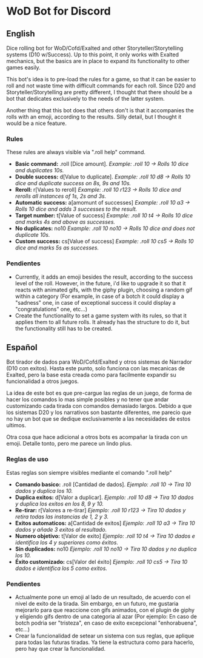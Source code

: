 # WoD Bot for Discord

## English
Dice rolling bot for WoD/Cofd/Exalted and other Storyteller/Storytelling systems (D10 w/Success).
Up to this point, it only works with Exalted mechanics, but the basics are in place to expand its functionality to other games easily.

This bot's idea is to pre-load the rules for a game, so that it can be easier to roll and not waste time with difficult commands for each roll.
Since D20 and Storyteller/Storytelling are pretty different, I thought that there should be a bot that dedicates exclusively to the needs of the latter system.

Another thing that this bot does that others don't is that it accompanies the rolls with an emoji, according to the results. Silly detail, but I thought it would be a nice feature.

### Rules
These rules are always visible via ".roll help" command.

* **Basic command:** .roll [Dice amount]. *Example: .roll 10 -> Rolls 10 dice and duplicates 10s.*
* **Double success:** d[Value to duplicate]. *Example: .roll 10 d8 -> Rolls 10 dice and duplicate success on 8s, 9s and 10s.*
* **Reroll:** r[Values to reroll] *Example: .roll 10 r123 -> Rolls 10 dice and rerolls all instances of 1s, 2s and 3s.*
* **Automatic success:** a[amomunt of successes] *Example: .roll 10 a3 -> Rolls 10 dice and adds 3 successes to the result.*
* **Target number:** t[Value of success] *Example: .roll 10 t4 -> Rolls 10 dice and marks 4s and above as successes.*
* **No duplicates:** no10 *Example: .roll 10 no10 -> Rolls 10 dice and does not duplicate 10s.*
* **Custom success:** cs[Value of success] *Example: .roll 10 cs5 -> Rolls 10 dice and marks 5s as successes.*

### Pendientes
* Currently, it adds an emoji besides the result, according to the success level of the roll. However, in the future, i'd like to upgrade it so that it reacts with animated gifs, with the giphy plugin, choosing a random gif within a category (For example, in case of a botch it could display a "sadness" one, in case of exceptional success it could display a "congratulations" one, etc...)
* Create the functionality to set a game system with its rules, so that it applies them to all future rolls. It already has the structure to do it, but the functionality still has to be created.

## Español
Bot tirador de dados para WoD/Cofd/Exalted y otros sistemas de Narrador (D10 con exitos).
Hasta este punto, solo funciona con las mecanicas de Exalted, pero la base esta creada como para facilmente expandir su funcionalidad a otros juegos.

La idea de este bot es que pre-cargue las reglas de un juego, de forma de hacer los comandos lo mas simple posibles y no tener que andar customizando cada tirada con comandos demasiado largos.
Debido a que los sistemas D20 y los narrativos son bastante diferentes, me parecio que no hay un bot que se dedique exclusivamente a las necesidades de estos ultimos.

Otra cosa que hace adicional a otros bots es acompañar la tirada con un emoji. Detalle tonto, pero me parece un lindo plus.

### Reglas de uso
Estas reglas son siempre visibles mediante el comando ".roll help"

* **Comando basico:** .roll [Cantidad de dados]. *Ejemplo: .roll 10 -> Tira 10 dados y duplica los 10.*
* **Duplica exitos:** d[Valor a duplicar]. *Ejemplo: .roll 10 d8 -> Tira 10 dados y duplica los exitos en los 8, 9 y 10.*
* **Re-tirar:** r[Valores a re-tirar] *Ejemplo: .roll 10 r123 -> Tira 10 dados y retira todas las instancias de 1, 2 y 3.*
* **Exitos automaticos:** a[Cantidad de exitos] *Ejemplo: .roll 10 a3 -> Tira 10 dados y añade 3 exitos al resultado.*
* **Numero objetivo:** t[Valor de exito] *Ejemplo: .roll 10 t4 -> Tira 10 dados e identifica los 4 y superiores como éxitos.*
* **Sin duplicados:** no10 *Ejemplo: .roll 10 no10 -> Tira 10 dados y no duplica los 10.*
* **Éxito customizado:** cs[Valor del éxito] *Ejemplo: .roll 10 cs5 -> Tira 10 dados e identifica los 5 como exitos.*

### Pendientes
* Actualmente pone un emoji al lado de un resultado, de acuerdo con el nivel de exito de la tirada. Sin embargo, en un futuro, me gustaria mejorarlo para que reaccione con gifs animados, con el plugin de giphy y eligiendo gifs dentro de una categoria al azar (Por ejemplo: En caso de botch podria ser "tristeza", en caso de exito excepcional "enhorabuena", etc...)
* Crear la funcionalidad de setear un sistema con sus reglas, que aplique para todas las futuras tiradas. Ya tiene la estructura como para hacerlo, pero hay que crear la funcionalidad.

